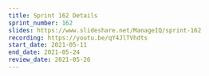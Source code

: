 ```yaml
---
title: Sprint 162 Details
sprint_number: 162
slides: https://www.slideshare.net/ManageIQ/sprint-162
recording: https://youtu.be/qY4JlTVhdts
start_date: 2021-05-11
end_date: 2021-05-24
review_date: 2021-05-26
---
```

